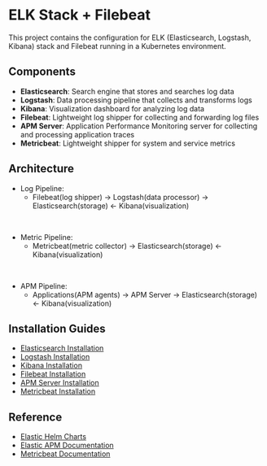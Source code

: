 # ELK Stack + Filebeat

This project contains the configuration for ELK (Elasticsearch, Logstash, Kibana) stack and Filebeat running in a Kubernetes environment.

## Components

- **Elasticsearch**: Search engine that stores and searches log data
- **Logstash**: Data processing pipeline that collects and transforms logs
- **Kibana**: Visualization dashboard for analyzing log data
- **Filebeat**: Lightweight log shipper for collecting and forwarding log files
- **APM Server**: Application Performance Monitoring server for collecting and processing application traces
- **Metricbeat**: Lightweight shipper for system and service metrics

## Architecture

- Log Pipeline:
  - Filebeat(log shipper) -> Logstash(data processor) -> Elasticsearch(storage) <- Kibana(visualization)

<br/>

- Metric Pipeline:
  - Metricbeat(metric collector) -> Elasticsearch(storage) <- Kibana(visualization)

<br/>

- APM Pipeline:
  - Applications(APM agents) -> APM Server -> Elasticsearch(storage) <- Kibana(visualization)

## Installation Guides

- [Elasticsearch Installation](./elasticsearch/README.md)
- [Logstash Installation](./logstash/README.md)
- [Kibana Installation](./kibana/README.md)
- [Filebeat Installation](./filebeat/README.md)
- [APM Server Installation](./apm-server/README.md)
- [Metricbeat Installation](./metricbeat/README.md)

## Reference

- [Elastic Helm Charts](https://github.com/elastic/helm-charts)
- [Elastic APM Documentation](https://www.elastic.co/guide/en/apm/guide/current/index.html)
- [Metricbeat Documentation](https://www.elastic.co/guide/en/beats/metricbeat/current/index.html)